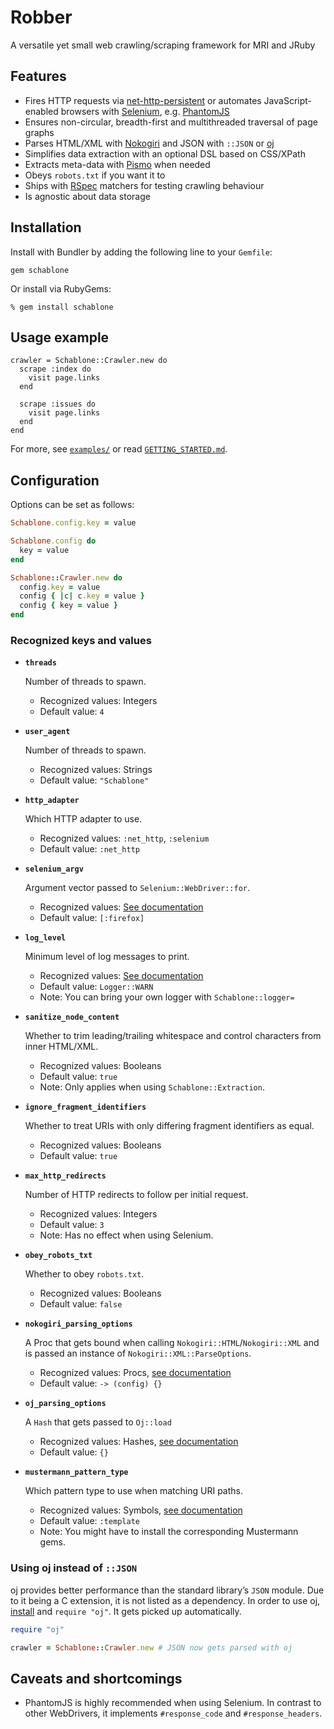 # Robber
A versatile yet small web crawling/scraping framework for MRI and JRuby

## Features
* Fires HTTP requests via [net-http-persistent](https://github.com/drbrain/net-http-persistent) or automates JavaScript-enabled browsers with [Selenium](https://github.com/seleniumhq/selenium), e.g. [PhantomJS](http://phantomjs.org)
* Ensures non-circular, breadth-first and multithreaded traversal of page graphs
* Parses HTML/XML with [Nokogiri](http://nokogiri.org) and JSON with `::JSON` or [oj](https://github.com/ohler55/oj)
* Simplifies data extraction with an optional DSL based on CSS/XPath
* Extracts meta-data with [Pismo](https://github.com/peterc/pismo) when needed
* Obeys `robots.txt` if you want it to
* Ships with [RSpec](http://rspec.info/) matchers for testing crawling behaviour
* Is agnostic about data storage

## Installation
Install with Bundler by adding the following line to your `Gemfile`:

```
gem schablone
```
Or install via RubyGems:

```
% gem install schablone
```

## Usage example
```
crawler = Schablone::Crawler.new do
  scrape :index do
    visit page.links
  end

  scrape :issues do
    visit page.links
  end
end
```
For more, see [`examples/`](http://google.com) or read [`GETTING_STARTED.md`](http://google.com).


## Configuration
Options can be set as follows:

```ruby
Schablone.config.key = value

Schablone.config do
  key = value
end

Schablone::Crawler.new do
  config.key = value
  config { |c| c.key = value }
  config { key = value }
end
```

### Recognized keys and values
* __`threads`__

	Number of threads to spawn.
	* Recognized values: Integers
	* Default value: `4`

* __`user_agent`__

	Number of threads to spawn.
	* Recognized values: Strings
	* Default value: `"Schablone"`

* __`http_adapter`__

	Which HTTP adapter to use.
	* Recognized values: `:net_http`, `:selenium`
	* Default value: `:net_http`

* __`selenium_argv`__

	Argument vector passed to `Selenium::WebDriver::for`.
	* Recognized values: [See documentation](http://ruby-doc.org/stdlib-2.1.0/libdoc/logger/rdoc/Logger.html)
	* Default value: `[:firefox]`

* __`log_level`__

	Minimum level of log messages to print.
	* Recognized values: [See documentation](http://ruby-doc.org/stdlib-2.1.0/libdoc/logger/rdoc/Logger.html)
	* Default value: `Logger::WARN`
	* Note: You can bring your own logger with `Schablone::logger=`

* __`sanitize_node_content`__

	Whether to trim leading/trailing whitespace and control characters from inner HTML/XML.
	* Recognized values: Booleans
	* Default value: `true`
	* Note: Only applies when using `Schablone::Extraction`.

* __`ignore_fragment_identifiers`__

	Whether to treat URIs with only differing fragment identifiers as equal.
	* Recognized values: Booleans
	* Default value: `true`

* __`max_http_redirects`__

	Number of HTTP redirects to follow per initial request.
	* Recognized values: Integers
	* Default value: `3`
	* Note: Has no effect when using Selenium.

* __`obey_robots_txt`__

	Whether to obey `robots.txt`.
	* Recognized values: Booleans
	* Default value: `false`

* __`nokogiri_parsing_options`__

	A Proc that gets bound when calling `Nokogiri::HTML`/`Nokogiri::XML` and is passed an instance of `Nokogiri::XML::ParseOptions`.
	* Recognized values: Procs, [see documentation](http://www.rubydoc.info/github/sparklemotion/nokogiri/Nokogiri/XML/ParseOptions)
	* Default value: `-> (config) {}`
	
* __`oj_parsing_options`__

	A `Hash` that gets passed to `Oj::load`
	* Recognized values: Hashes, [see documentation](http://www.rubydoc.info/github/sparklemotion/nokogiri/Nokogiri/XML/ParseOptions)
	* Default value: `{}`

* __`mustermann_pattern_type`__

	Which pattern type to use when matching URI paths.
	* Recognized values: Symbols, [see documentation](https://github.com/rkh/mustermann#pattern-types)
	* Default value: `:template`
	* Note: You might have to install the corresponding Mustermann gems.

### Using oj instead of `::JSON`
oj provides better performance than the standard library’s `JSON` module. Due to it being a C extension, it is not listed as a dependency. In order to use oj, [install](https://github.com/ohler55/oj#installation) and `require "oj"`. It gets picked up automatically.

```ruby
require "oj"

crawler = Schablone::Crawler.new # JSON now gets parsed with oj
```

## Caveats and shortcomings
* PhantomJS is highly recommended when using Selenium. In contrast to other WebDrivers, it implements `#response_code` and `#response_headers`.
